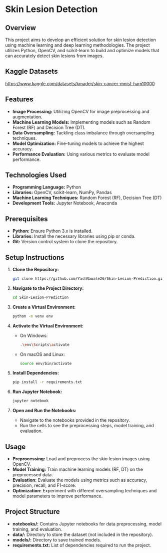 # Skin Lesion Detection

## Overview

This project aims to develop an efficient solution for skin lesion detection using machine learning and deep learning methodologies. The project utilizes Python, OpenCV, and scikit-learn to build and optimize models that can accurately detect skin lesions from images.

## Kaggle Datasets
https://www.kaggle.com/datasets/kmader/skin-cancer-mnist-ham10000

## Features

- **Image Processing:** Utilizing OpenCV for image preprocessing and augmentation.
- **Machine Learning Models:** Implementing models such as Random Forest (RF) and Decision Tree (DT).
- **Data Oversampling:** Tackling class imbalance through oversampling techniques.
- **Model Optimization:** Fine-tuning models to achieve the highest accuracy.
- **Performance Evaluation:** Using various metrics to evaluate model performance.

## Technologies Used

- **Programming Language:** Python
- **Libraries:** OpenCV, scikit-learn, NumPy, Pandas
- **Machine Learning Techniques:** Random Forest (RF), Decision Tree (DT)
- **Development Tools:** Jupyter Notebook, Anaconda

## Prerequisites

- **Python:** Ensure Python 3.x is installed.
- **Libraries:** Install the necessary libraries using pip or conda.
- **Git:** Version control system to clone the repository.

## Setup Instructions

1. **Clone the Repository:**
   ```sh
   git clone https://github.com/YashNawale26/Skin-Lesion-Prediction.git
   ```

2. **Navigate to the Project Directory:**
   ```sh
   cd Skin-Lesion-Prediction
   ```

3. **Create a Virtual Environment:**
   ```sh
   python -m venv env
   ```

4. **Activate the Virtual Environment:**
   - On Windows:
     ```sh
     .\env\Scripts\activate
     ```
   - On macOS and Linux:
     ```sh
     source env/bin/activate
     ```

5. **Install Dependencies:**
   ```sh
   pip install -r requirements.txt
   ```

6. **Run Jupyter Notebook:**
   ```sh
   jupyter notebook
   ```

7. **Open and Run the Notebooks:**
   - Navigate to the notebooks provided in the repository.
   - Run the cells to see the preprocessing steps, model training, and evaluation.

## Usage

- **Preprocessing:** Load and preprocess the skin lesion images using OpenCV.
- **Model Training:** Train machine learning models (RF, DT) on the preprocessed data.
- **Evaluation:** Evaluate the models using metrics such as accuracy, precision, recall, and F1-score.
- **Optimization:** Experiment with different oversampling techniques and model parameters to improve performance.

## Project Structure

- **notebooks/:** Contains Jupyter notebooks for data preprocessing, model training, and evaluation.
- **data/:** Directory to store the dataset (not included in the repository).
- **models/:** Directory to save trained models.
- **requirements.txt:** List of dependencies required to run the project.

